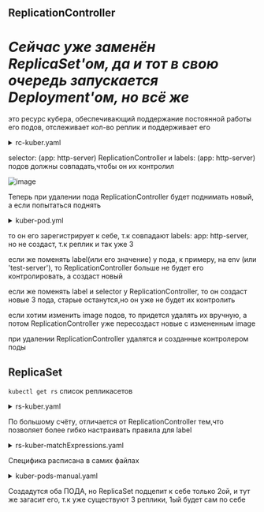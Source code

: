 ## ReplicationController

# ***Сейчас уже заменён ReplicaSet'ом, да и тот в свою очередь запускается Deployment'ом, но всё же***

это ресурс кубера, обеспечивающий поддержание постоянной работы его подов, отслеживает кол-во реплик и поддерживает его

<details> <summary>rc-kuber.yaml</summary>

```
apiVersion: v1
kind: ReplicationController
metadata:
  name: kuber-rc
spec:
  replicas: 3
  selector:               # Селектор меток, определяет какие поды находятся в области действия контроллера
    app: http-server      # должен совпадать с меткой в template: labels:
  template:               # Шаблон, будет создавать 3 реплики, основываясь на этом шаблоне
    metadata:
      name: kuber-app
      labels:             # должен совпадать с меткой в selector:
        app: http-server  # иначе ReplicationController не может управлять подами и не будет поддерживать необходимое кол-во реплик
    spec:
      containers:
      - name: http-server-image
        image: bokovets/kuber
        ports:
        - containerPort: 8000
```
</details>

selector: (app: http-server) ReplicationController и labels: (app: http-server) подов должны совпадать,чтобы он их контролил

![image](https://github.com/user-attachments/assets/58b308ad-8460-4df4-9ff7-5b809e338333)

Теперь при удалении пода ReplicationController будет поднимать новый, а если попытаться поднять

<details> <summary>kuber-pod.yml</summary>

```
apiVersion: v1
kind: Pod
metadata:
  name: kuber-app-manual
  labels:
    app: http-server
spec:
  containers:
  - name: kuber-app-image
    image: bokovets/kuber
    ports:
    - containerPort: 8000
```
</details>

то он его зарегистрирует к себе, т.к совпадают labels: app: http-server, но не создаст, т.к реплик и так уже 3

если же поменять label(или его значение) у пода, к примеру, на env (или 'test-server'), то ReplicationController больше не будет его контролировать, а создаст новый

если же поменять label и selector у ReplicationController, то он создаст новые 3 пода, старые останутся,но он уже не будет их контролить

если хотим изменить image подов, то придется удалять их вручную, а потом ReplicationController уже пересоздаст новые с измененным image

при удалении ReplicationController удалятся и созданные контролером поды

## ReplicaSet

```kubectl get rs``` список репликасетов

<details> <summary>rs-kuber.yaml</summary>

```
apiVersion: apps/v1
kind: ReplicaSet
metadata:
  name: kuber-rs-1
  labels:            # тут можно хоть что писать потому что...
    app: kuber-rs    # ...это относится к ReplicaSet, а не к подам
spec:
  replicas: 3
  selector:
    matchLabels:     # здесь уже должно совпадать...
      env: dev       # ...c labels: env:dev
  template:
    metadata:
      labels:        # должно совпадать с...
        env: dev     # ...matchLabels: env:dev
    spec:
      containers:
      - name: kuber-app
        image: bokovets/kuber
```
</details>

По большому счёту, отличается от ReplicationController тем,что позволяет более гибко настраивать правила для label

<details> <summary>rs-kuber-matchExpressions.yaml</summary>

```
apiVersion: apps/v1
kind: ReplicaSet
metadata:
  name: kuber-rs-2
spec:
  replicas: 3
  selector:
    matchExpressions:    # поддерживается 4 вида операторa: In, NotIn, Exists, DoesNotExist
      - key: app         # ключ app...
        operator: In     # ...должен быть...
        values:
          - kuber        # ...либо kuber...
          - http-server  # ...либо http-server
      - key: env         # а здесь ключ env...
        operator: Exists # ...должен, впринципе, существовать
  template:
    metadata:
      labels:
        app: kuber       # соответствует, т.к в matchExpressions: key: app должен быть либо kuber, либо http-server
        env: dev         # так же соответствует, т.к впринципе env существует, не важно dev или huev
    spec:
      containers:
      - name: kuber-app
        image: bokovets/kuber
```
</details>

Специфика расписана в самих файлах

<details> <summary>kuber-pods-manual.yaml</summary>

```
apiVersion: v1
kind: Pod
metadata:
  name: kuber-app-manual-1
  labels:
    app: kuber              # хоть и app:kuber соответствует matchExpressions в ReplicaSet,но...
#    env: prod              # ...так как env закомментирован, ReplicaSet не будет его контролить
spec:
  containers:
  - name: kuber-app-1
    image: bokovets/kuber
    ports:
    - containerPort: 8000
---
apiVersion: v1
kind: Pod
metadata:
  name: kuber-app-manual-2
  labels:
    app: http-server       # а вот тут ReplicaSet будет контролить...
    env: dev               # ...так как оба labels соответствуют matchExpressions
spec:
  containers:
  - name: kuber-app-1
    image: bokovets/kuber
    ports:
    - containerPort: 8000
```
</details>

Создадутся оба ПОДА, но ReplicaSet подцепит к себе только 2ой, и тут же загасит его, т.к уже существуют 3 реплики, 1ый будет сам по себе
